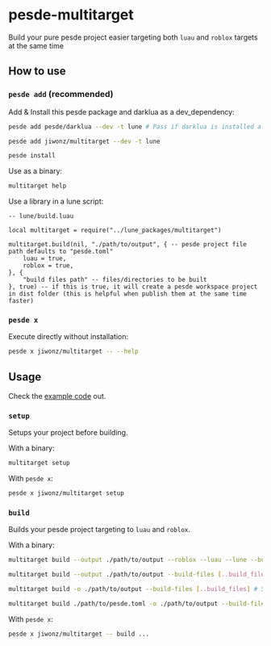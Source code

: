 # pesde-multitarget
Build your pure pesde project easier targeting both `luau` and `roblox` targets at the same time

## How to use
### `pesde add` (recommended)
Add & Install this pesde package and darklua as a dev_dependency:
```sh
pesde add pesde/darklua --dev -t lune # Pass if darklua is installed already.

pesde add jiwonz/multitarget --dev -t lune

pesde install
```
Use as a binary:
```sh
multitarget help
```
Use a library in a lune script:
```luau
-- lune/build.luau

local multitarget = require("../lune_packages/multitarget")

multitarget.build(nil, "./path/to/output", { -- pesde project file path defaults to "pesde.toml"
	luau = true,
	roblox = true,
}, {
	"build files path" -- files/directories to be built
}, true) -- if this is true, it will create a pesde workspace project in dist folder (this is helpful when publish them at the same time faster)
```

### `pesde x`
Execute directly without installation:
```sh
pesde x jiwonz/multitarget -- --help
```

## Usage
Check the [example code](lune/example.luau) out.

### `setup`
Setups your project before building.

With a binary:
```sh
multitarget setup
```
With `pesde x`:
```sh
pesde x jiwonz/multitarget setup
```

### `build`
Builds your pesde project targeting to `luau` and `roblox`.

With a binary:
```sh
multitarget build --output ./path/to/output --roblox --luau --lune --build-files [..build_files] # You can set targets manually. Roblox target with luau project will require `darklua` to convert requires.

multitarget build --output ./path/to/output --build-files [..build_files] # If none of target argument is given, This will set available targets automatically.

multitarget build -o ./path/to/output --build-files [..build_files] # Shorter arguments are supported.

multitarget build ./path/to/pesde.toml -o ./path/to/output --build-files [..build_files] # You can pass pesde.toml optionally.
```
With `pesde x`:
```sh
pesde x jiwonz/multitarget -- build ...
```
